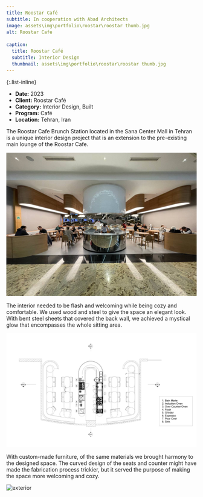 ```yaml
---
title: Roostar Café
subtitle: In cooperation with Abad Architects
image: assets\img\portfolio\roostar\roostar thumb.jpg
alt: Roostar Cafe

caption:
  title: Roostar Café
  subtitle: Interior Design
  thumbnail: assets\img\portfolio\roostar\roostar thumb.jpg
---
```

{:.list-inline}

- **Date:** 2023
- **Client:** Roostar Café
- **Category:** Interior Design, Built
- **Program:** Café
- **Location:** Tehran, Iran

The Roostar Cafe Brunch Station located in the Sana Center Mall in Tehran is a unique interior design project that is an extension to the pre-existing main lounge of the Roostar Cafe.

<img src="assets/img/portfolio/roostar/roostar.jpg" alt="exterior">

The interior needed to be flash and welcoming while being cozy and comfortable. We used wood and steel to give the space an elegant look. With bent steel sheets that covered the back wall, we achieved a mystical glow that encompasses the whole sitting area.

<img src="assets/img/portfolio/roostar/GA.png" alt="GA">

With custom-made furniture, of the same materials we brought harmony to the designed space. The curved design of the seats and counter might have made the fabrication process trickier, but it served the purpose of making the space more welcoming and cozy.

<img src="assets/img/portfolio/roostar/roostar thumb.jpg" alt="exterior">